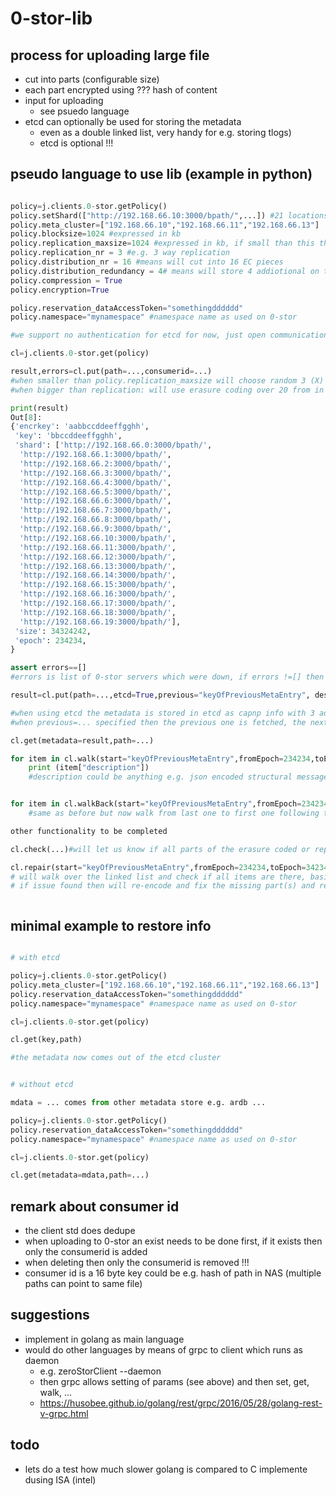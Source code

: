 # 0-stor-lib

## process for uploading large file

- cut into parts (configurable size)
- each part encrypted using ??? hash of content
- input for uploading
   - see psuedo language
- etcd can optionally be used for storing the metadata
    - even as a double linked list, very handy for e.g. storing tlogs)
    - etcd is optional !!!

## pseudo language to use lib (example in python)

```python

policy=j.clients.0-stor.getPolicy()
policy.setShard(["http://192.168.66.10:3000/bpath/",...]) #21 locations (always at least 1 more than distr nr + redundancy)
policy.meta_cluster=["192.168.66.10","192.168.66.11","192.168.66.13"]
policy.blocksize=1024 #expressed in kb
policy.replication_maxsize=1024 #expressed in kb, if small than this then will be X way replication
policy.replication_nr = 3 #e.g. 3 way replication
policy.distribution_nr = 16 #means will cut into 16 EC pieces
policy.distribution_redundancy = 4# means will store 4 addiotional on top of 16
policy.compression = True
policy.encryption=True

policy.reservation_dataAccessToken="somethingdddddd"
policy.namespace="mynamespace" #namespace name as used on 0-stor

#we support no authentication for etcd for now, just open communication

cl=j.clients.0-stor.get(policy)

result,errors=cl.put(path=...,consumerid=...)
#when smaller than policy.replication_maxsize will choose random 3 (X) locations out of first shard untill success
#when bigger than replication: will use erasure coding over 20 from in this case 21 specified (random !)

print(result)
Out[8]:
{'encrkey': 'aabbccddeeffgghh',
 'key': 'bbccddeeffgghh',
 'shard': ['http://192.168.66.0:3000/bpath/',
  'http://192.168.66.1:3000/bpath/',
  'http://192.168.66.2:3000/bpath/',
  'http://192.168.66.3:3000/bpath/',
  'http://192.168.66.4:3000/bpath/',
  'http://192.168.66.5:3000/bpath/',
  'http://192.168.66.6:3000/bpath/',
  'http://192.168.66.7:3000/bpath/',
  'http://192.168.66.8:3000/bpath/',
  'http://192.168.66.9:3000/bpath/',
  'http://192.168.66.10:3000/bpath/',
  'http://192.168.66.11:3000/bpath/',
  'http://192.168.66.12:3000/bpath/',
  'http://192.168.66.13:3000/bpath/',
  'http://192.168.66.14:3000/bpath/',
  'http://192.168.66.15:3000/bpath/',
  'http://192.168.66.16:3000/bpath/',
  'http://192.168.66.17:3000/bpath/',
  'http://192.168.66.18:3000/bpath/',
  'http://192.168.66.19:3000/bpath/'],
 'size': 34324242,
 'epoch': 234234,
}

assert errors==[]
#errors is list of 0-stor servers which were down, if errors !=[] then a repair is needed to fix the store

result=cl.put(path=...,etcd=True,previous="keyOfPreviousMetaEntry", description="something",consumerid=... ) #will store the metadata in etcd

#when using etcd the metadata is stored in etcd as capnp info with 3 additional fields: previous, next & description
#when previous=... specified then the previous one is fetched, the next pointed to the new one, the release bumped (to make sure etcd does paxos well), and the new one is pointed back to the previous one, this creates a double linked list.

cl.get(metadata=result,path=...)

for item in cl.walk(start="keyOfPreviousMetaEntry",fromEpoch=234234,toEpoch=342344):
    print (item["description"])
    #description could be anything e.g. json encoded structural message which can be used to walk over history


for item in cl.walkBack(start="keyOfPreviousMetaEntry",fromEpoch=234234,toEpoch=342344):
    #same as before but now walk from last one to first one following the criteria

other functionality to be completed

cl.check(...)#will let us know if all parts of the erasure coded or replicated items are there

cl.repair(start="keyOfPreviousMetaEntry",fromEpoch=234234,toEpoch=342344,verify=True)
# will walk over the linked list and check if all items are there, basically do cl.check of each item
# if issue found then will re-encode and fix the missing part(s) and rewrite the metadata (release nr up)



```

## minimal example to restore info

```python

# with etcd

policy=j.clients.0-stor.getPolicy()
policy.meta_cluster=["192.168.66.10","192.168.66.11","192.168.66.13"]
policy.reservation_dataAccessToken="somethingdddddd"
policy.namespace="mynamespace" #namespace name as used on 0-stor

cl=j.clients.0-stor.get(policy)

cl.get(key,path)

#the metadata now comes out of the etcd cluster

```

```python

# without etcd

mdata = ... comes from other metadata store e.g. ardb ...

policy=j.clients.0-stor.getPolicy()
policy.reservation_dataAccessToken="somethingdddddd"
policy.namespace="mynamespace" #namespace name as used on 0-stor

cl=j.clients.0-stor.get(policy)

cl.get(metadata=mdata,path=...)
```

## remark about consumer id

- the client std does dedupe
- when uploading to 0-stor an exist needs to be done first, if it exists then only the consumerid is added
- when deleting then only the consumerid is removed !!!
- consumer id is a 16 byte key could be e.g. hash of path in NAS (multiple paths can point to same file)

## suggestions

- implement in golang as main language
- would do other languages by means of grpc to client which runs as daemon
    - e.g. zeroStorClient --daemon
    - then grpc allows setting of params (see above) and then set, get, walk, ...
    - https://husobee.github.io/golang/rest/grpc/2016/05/28/golang-rest-v-grpc.html

## todo

- lets do a test how much slower golang is compared to C implemente dusing ISA (intel)
